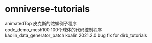 # omniverse-tutorials</br>
animatedTop 皮克斯的陀螺例子程序</br>
code_demo_mesh100 100个球体的代码控制程序</br>
kaolin_data_generator_patch koalin 2021.2.0 bug fix for dirb_tutorials
